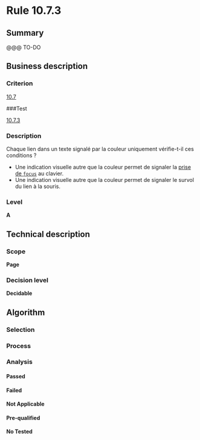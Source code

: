 # Rule 10.7.3

## Summary

@@@ TO-DO

## Business description

### Criterion

[10.7](http://references.modernisation.gouv.fr/sites/default/files/RGAA3_RC2-1/referentiel_technique.htm#crit-10-7)

###Test

[10.7.3](http://references.modernisation.gouv.fr/sites/default/files/RGAA3_RC2-1/referentiel_technique.htm#test-10-7-3)

### Description

Chaque lien dans un texte signal&eacute; par la couleur uniquement v&eacute;rifie-t-il ces conditions ? 
 
 * Une indication visuelle autre que la couleur permet de signaler la <a href="http://references.modernisation.gouv.fr/sites/default/files/RGAA3_RC2-1/glossaire.htm#mPriseFocus">prise de `focus`</a> au clavier. 
 * Une indication visuelle autre que la couleur permet de signaler le survol du lien &agrave; la souris. 


### Level

**A**

## Technical description

### Scope

**Page**

### Decision level

**Decidable**

## Algorithm

### Selection

### Process

### Analysis

#### Passed

#### Failed

#### Not Applicable

#### Pre-qualified

#### No Tested 






